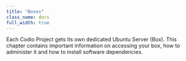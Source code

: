 ```yaml
---
title: "Boxes"
class_name: docs
full_width: true
---
```


Each Codio Project gets its own dedicated Ubuntu Server (Box). This chapter contains important information on accessing your box, how to administer it and how to install software dependencies.

